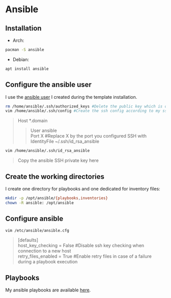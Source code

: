 # Ansible

## Installation

- Arch:

```bash
pacman -S ansible
```

- Debian:

```bash
apt install ansible
```

## Configure the ansible user

I use the [ansible user](https://github.com/Antiz96/Linux-Server/blob/main/VMs/Arch-Linux_Server_Template.md#create-and-configure-the-ansible-user) I created during the template installation.

```bash
rm /home/ansible/.ssh/authorized_keys #Delete the public key which is only needed for ansible client
vim /home/ansible/.ssh/config #Create the ssh config according to my ssh configuration
```

> Host \*.domain  
> > User ansible  
> > Port X #Replace X by the port you configured SSH with  
> > IdentityFile ~/.ssh/id_rsa_ansible

```bash
vim /home/ansible/.ssh/id_rsa_ansible
```

> Copy the ansible SSH private key here

## Create the working directories

I create one directory for playbooks and one dedicated for inventory files:

```bash
mkdir -p /opt/ansible/{playbooks,inventories}
chown -R ansible: /opt/ansible
```

## Configure ansible

```bash
vim /etc/ansible/ansible.cfg
```

> [defaults]  
> host_key_checking = False #Disable ssh key checking when connection to a new host  
> retry_files_enabled = True #Enable retry files in case of a failure during a playbook execution

## Playbooks

My ansible playbooks are available [here](https://github.com/Antiz96/Linux-Server/tree/main/Ansible-Playbooks).
